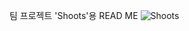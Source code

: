 팀 프로젝트 'Shoots'용 READ ME
![Shoots](https://raw.githubusercontent.com/youngsoo0206/ShootsComplete/main/images/example.png)

